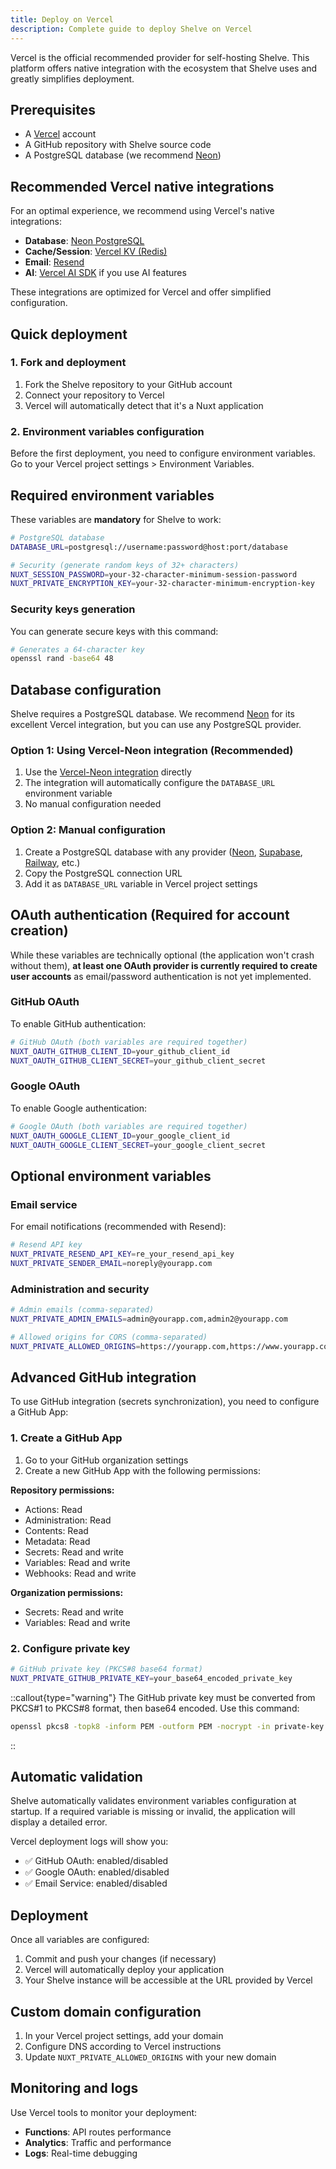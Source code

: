 ```yaml
---
title: Deploy on Vercel
description: Complete guide to deploy Shelve on Vercel
---
```


Vercel is the official recommended provider for self-hosting Shelve. This platform offers native integration with the ecosystem that Shelve uses and greatly simplifies deployment.

## Prerequisites

- A [Vercel](https://vercel.com) account
- A GitHub repository with Shelve source code
- A PostgreSQL database (we recommend [Neon](https://neon.tech))

## Recommended Vercel native integrations

For an optimal experience, we recommend using Vercel's native integrations:

- **Database**: [Neon PostgreSQL](https://vercel.com/integrations/neon)
- **Cache/Session**: [Vercel KV (Redis)](https://vercel.com/storage/kv) 
- **Email**: [Resend](https://vercel.com/integrations/resend)
- **AI**: [Vercel AI SDK](https://vercel.com/ai) if you use AI features

These integrations are optimized for Vercel and offer simplified configuration.

## Quick deployment

### 1. Fork and deployment

1. Fork the Shelve repository to your GitHub account
2. Connect your repository to Vercel
3. Vercel will automatically detect that it's a Nuxt application

### 2. Environment variables configuration

Before the first deployment, you need to configure environment variables. Go to your Vercel project settings > Environment Variables.

## Required environment variables

These variables are **mandatory** for Shelve to work:

```bash
# PostgreSQL database
DATABASE_URL=postgresql://username:password@host:port/database

# Security (generate random keys of 32+ characters)
NUXT_SESSION_PASSWORD=your-32-character-minimum-session-password
NUXT_PRIVATE_ENCRYPTION_KEY=your-32-character-minimum-encryption-key
```

### Security keys generation

You can generate secure keys with this command:

```bash
# Generates a 64-character key
openssl rand -base64 48
```

## Database configuration

Shelve requires a PostgreSQL database. We recommend [Neon](https://neon.tech) for its excellent Vercel integration, but you can use any PostgreSQL provider.

### Option 1: Using Vercel-Neon integration (Recommended)

1. Use the [Vercel-Neon integration](https://vercel.com/integrations/neon) directly
2. The integration will automatically configure the `DATABASE_URL` environment variable
3. No manual configuration needed

### Option 2: Manual configuration

1. Create a PostgreSQL database with any provider ([Neon](https://neon.tech), [Supabase](https://supabase.com), [Railway](https://railway.app), etc.)
2. Copy the PostgreSQL connection URL
3. Add it as `DATABASE_URL` variable in Vercel project settings

## OAuth authentication (Required for account creation)

While these variables are technically optional (the application won't crash without them), **at least one OAuth provider is currently required to create user accounts** as email/password authentication is not yet implemented.

### GitHub OAuth

To enable GitHub authentication:

```bash
# GitHub OAuth (both variables are required together)
NUXT_OAUTH_GITHUB_CLIENT_ID=your_github_client_id
NUXT_OAUTH_GITHUB_CLIENT_SECRET=your_github_client_secret
```

### Google OAuth

To enable Google authentication:

```bash
# Google OAuth (both variables are required together)
NUXT_OAUTH_GOOGLE_CLIENT_ID=your_google_client_id
NUXT_OAUTH_GOOGLE_CLIENT_SECRET=your_google_client_secret
```

## Optional environment variables

### Email service

For email notifications (recommended with Resend):

```bash
# Resend API key
NUXT_PRIVATE_RESEND_API_KEY=re_your_resend_api_key
NUXT_PRIVATE_SENDER_EMAIL=noreply@yourapp.com
```

### Administration and security

```bash
# Admin emails (comma-separated)
NUXT_PRIVATE_ADMIN_EMAILS=admin@yourapp.com,admin2@yourapp.com

# Allowed origins for CORS (comma-separated)
NUXT_PRIVATE_ALLOWED_ORIGINS=https://yourapp.com,https://www.yourapp.com
```

## Advanced GitHub integration

To use GitHub integration (secrets synchronization), you need to configure a GitHub App:

### 1. Create a GitHub App

1. Go to your GitHub organization settings
2. Create a new GitHub App with the following permissions:

**Repository permissions:**
- Actions: Read
- Administration: Read
- Contents: Read
- Metadata: Read
- Secrets: Read and write
- Variables: Read and write
- Webhooks: Read and write

**Organization permissions:**
- Secrets: Read and write
- Variables: Read and write

### 2. Configure private key

```bash
# GitHub private key (PKCS#8 base64 format)
NUXT_PRIVATE_GITHUB_PRIVATE_KEY=your_base64_encoded_private_key
```

::callout{type="warning"}
The GitHub private key must be converted from PKCS#1 to PKCS#8 format, then base64 encoded. Use this command:

```bash
openssl pkcs8 -topk8 -inform PEM -outform PEM -nocrypt -in private-key.pem | base64 -w 0
```
::

## Automatic validation

Shelve automatically validates environment variables configuration at startup. If a required variable is missing or invalid, the application will display a detailed error.

Vercel deployment logs will show you:
- ✅ GitHub OAuth: enabled/disabled  
- ✅ Google OAuth: enabled/disabled
- ✅ Email Service: enabled/disabled

## Deployment

Once all variables are configured:

1. Commit and push your changes (if necessary)
2. Vercel will automatically deploy your application
3. Your Shelve instance will be accessible at the URL provided by Vercel

## Custom domain configuration

1. In your Vercel project settings, add your domain
2. Configure DNS according to Vercel instructions
3. Update `NUXT_PRIVATE_ALLOWED_ORIGINS` with your new domain

## Monitoring and logs

Use Vercel tools to monitor your deployment:
- **Functions**: API routes performance
- **Analytics**: Traffic and performance  
- **Logs**: Real-time debugging